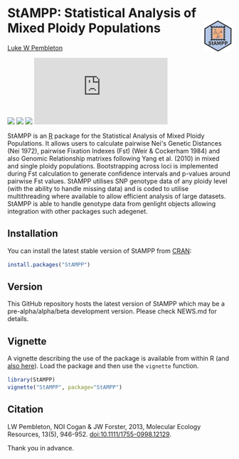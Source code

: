 # StAMPP: Statistical Analysis of Mixed Ploidy Populations <img align="right" src="man/figures/StAMPP.svg" height="70">

[Luke W Pembleton](https://lpembleton.rbind.io/)

<!-- badges: start -->

[![](https://www.r-pkg.org/badges/version/StAMPP?color=green)](https://cran.r-project.org/package=StAMPP)
[![](http://cranlogs.r-pkg.org/badges/grand-total/badger?color=blue)](https://cran.r-project.org/package=badger)
[![](https://img.shields.io/badge/doi-10.1111/1755--0998.12129-yellow.svg?color=purple)](https://doi.org/10.1111/1755-0998.12129)
[![](https://api.juleskreuer.eu/citation-badge.php?doi=10.1111/1755-0998.12129)](https://juleskreuer.eu/projekte/citation-badge/)

<!-- badges: end -->


StAMPP is an [R](https://www.r-project.org) package for the Statistical Analysis of Mixed Ploidy Populations. It allows users to calculate pairwise Nei's Genetic Distances (Nei 1972), pairwise Fixation Indexes (Fst) (Weir & Cockerham 1984) and also Genomic Relationship matrixes following Yang et al. (2010) in mixed and single ploidy populations. Bootstrapping across loci is implemented during Fst calculation to generate confidence intervals and p-values around pairwise Fst values. StAMPP utilises SNP genotype data of any ploidy level (with the ability to handle missing data) and is coded to utilise multithreading where available to allow efficient analysis of large datasets. StAMPP is able to handle genotype data from genlight objects allowing integration with other packages such adegenet. 


## Installation

You can install the latest stable version of StAMPP from [CRAN](https://cran.r-project.org/package=StAMPP):

```r
install.packages("StAMPP")
```


## Version

This GitHub repository hosts the latest version of StAMPP which may be a pre-alpha/alpha/beta development version. Please check NEWS.md for details.


## Vignette

A vignette describing the use of the package is available from within
R (and [also here](https://cran.r-project.org/package=StAMPP/StAMPP.pdf)). Load the package
and then use the `vignette` function.

```r
library(StAMPP)
vignette("StAMPP", package="StAMPP")
```


## Citation

LW Pembleton, NOI Cogan & JW Forster, 2013, Molecular Ecology Resources, 13(5), 946-952. [doi:10.1111/1755-0998.12129](https://doi.org/10.1111/1755-0998.12129).

Thank you in advance.
